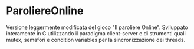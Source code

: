 # ParoliereOnline
Versione leggermente modificata del gioco "Il paroliere Online". Sviluppato interamente in C utilizzando il paradigma client-server e di strumenti quali mutex, semafori e condition variables per la sincronizzazione dei threads.
